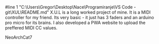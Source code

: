 #line 1 "C:\\Users\\Gregor\\Desktop\\Nace\\Programiranje\\VS Code - git\\XUL\\README.md"
X.U.L is a long worked project of mine. It is a MIDI controller for my friend. Its very basic - it just has 3 faders and an arduino pro micro for its brains. I also developed a PWA website to upload the preffered MIDI CC values.

NeoArchCat7
